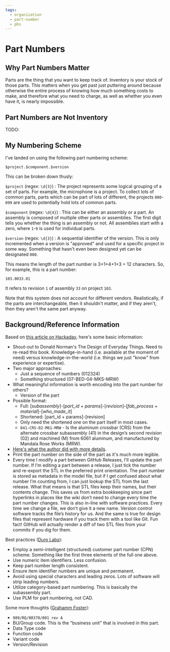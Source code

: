 ```yaml
---
tags:
  - organization
  - part-number
  - pbs
---
```

# Part Numbers

## Why Part Numbers Matter

Parts are the thing that you want to keep track of. Inventory is your stock of
those parts. This matters when you get past just puttering around because
otherwise the entire process of knowing how much something costs to make, and
therefore what you need to charge, as well as whether you even have it, is
nearly impossible.

## Part Numbers are Not Inventory

TODO:

## My Numbering Scheme

I've landed on using the following part numbering scheme:

`$project.$component.$version`

This can be broken down thusly:

`$project` (regex: `\d{3}`) 
: The project represents some logical grouping of a set of parts. For example,
the microphone is a project. To collect lots of common parts, parts which can be
part of lots of different, the projects `000`-`099` are used to potentially hold
lots of common parts.

`$component` (regex: `\d{4}`)
: This can be either an assembly or a part. An assembly is composed of multiple
other parts or assemblies. The first digit tells you whether the thing is an
assembly or not. All assemblies start with a zero, where `1`-`9` is used for
individual parts.  

`$version` (regex: `\d{3}`)
: A sequential identifier of the version. This is only incremented when a
version is "approved" and used for a specific project in some way. Something
that hasn't even been designed yet can be designated `000`. 

This means the length of the part number is 3+1+4+1+3 = 12 characters. So, for
example, this is a part number: 

`103.0033.01`

It refers to revision `1` of assembly `33` on project `103`.

Note that this system does not account for different vendors. Realistically, if
the parts are interchangeable, then it shouldn't matter, and if they aren't,
then they aren't the same part anyway. 


## Background/Reference Information

Based on [this article on
Hackaday](https://hackaday.com/2020/12/02/a-case-for-project-part-numbers/),
here's some basic information:

* Shout-out to Donald Norman's The Design of Everyday Things. Need to re-read
  this book. Knowledge-in-hand (i.e. available at the moment of need) versus
  knowledge-in-the-world (i.e. things we just "know" from experience or
  expertise).
* Two major approaches:
  * Just a sequence of numbers (012324)
  * Something structured (07-BED-04-MKS-MRW)
* What meaningful information is worth encoding into the part number for others?
  * Version of the part
* Possible format:
  * Full: [_subassembly_]-[_part_id + params_]-[_revision_]-[_fab_process + material_]-[_who_made_it_]
  * Shortened: [part_id + params]-[revision]
  * Only need the shortened one on the part itself in most cases.
  * `041-CRS-02-M61-MRW` - Is the aluminum crossbar (CRS) from the alternate
    crossbar subassembly (41) in the design’s second revision (02) and machined
    (M) from 6061 aluminum, and manufactured by Mandala Rose Works (MRW). 
* [Here's what the author did with more
  details](https://jubilee3d.com/index.php?title=Part_Numbers).
* Print the part number on the side of the part as it's much more legible. 
* Every time I modify a part between GitHub Releases, I’ll update the part
  number. If I’m editing a part between a release, I just tick the number and
  re-export the STL in the preferred print orientation. The part number is
  stored as metadata in the model file, but if I get confused about what number
  I’m counting from, I can just lookup the STL from the last release. What that
  means is that STL files keep their names, but their contents change. This
  saves us from extra bookkeeping since part hyperlinks in places like the wiki
  don’t need to change every time the part number changes. This is also in-line
  with software practices. Every time we change a file, we don’t give it a new
  name. Version control software tracks the file’s history for us. And the same
  is true for design files that represent hardware if you track them with a tool
  like Git. Fun fact! GitHub will actually render a diff of two STL files from
  your commits if you dig for them.

Best practices ([Duro
Labs](https://www.durolabs.co/blog/part-numbering-systems-best-practices/)):

* Employ a semi-intelligent (structured) customer part number (CPN) scheme.
  Something like the first three elements of the full one above.
* Use numeric item identifiers. Less confusion.
* Keep part number length consistent. 
* Ensure item identifier numbers are unique and permanent.
* Avoid using special characters and leading zeros. Lots of software will strip
  leading numbers.
* Utilize category-based part numbering. This is basically the subassembly part.
* Use PLM for part numbering, not CAD.

Some more thoughts ([Grahamm
Foster](https://www.grahammfoster.com/the-best-part-numbering-scheme/)):

* `989/RQ/80370/001 rev A`
* BU/Group code. This is the "business unit" that is involved in this part.
* Data Type code
* Function code
* Variant code
* Version/Revision
